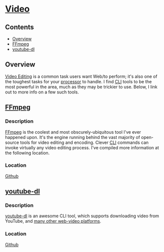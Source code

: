 # [Video](https://en.wikipedia.org/wiki/Video)

## Contents

- [Overview](#overview)
- [FFmpeg](#ffmpeg)
- [youtube-dl](#youtube-dl)

## Overview

[Video Editing](https://en.wikipedia.org/wiki/Video_editing) is a common task users want  Web/to perform; it's also one of the toughest tasks for your [processor](https://en.wikipedia.org/wiki/Central_processing_unit) to handle. I find [CLI](https://en.wikipedia.org/wiki/Command-line_interface) tools to be the most powerful in the area, much as they may be trickier to use. Below, I link out to more info on a few such tools.

## [FFmpeg](https://www.ffmpeg.org/)

### Description

[FFmpeg](https://www.ffmpeg.org/) is the coolest and most obscurely-ubiquitous tool I've ever happened upon. It's the engine running behind the vast majority of open-source tools for video editing and encoding. Clever [CLI](https://en.wikipedia.org/wiki/Command-line_interface) commands can invoke virtually any video editing process. I've compiled more information at the following location.

### Location

[Github](https://github.com/efournier92/Notes/blob/master/Video/FFmpeg/FFmpeg.md)

## [youtube-dl](https://ytdl-org.github.io/youtube-dl/index.html)

### Description

[youtube-dl](https://ytdl-org.github.io/youtube-dl/index.html) is an awesome CLI tool, which supports downloading video from YouTube, and [many other web-video platforms](https://ytdl-org.github.io/youtube-dl/supportedsites.html).

### Location

[Github](https://github.com/efournier92/Notes/blob/master/Video/YoutubeDL/YoutubeDL.md)

